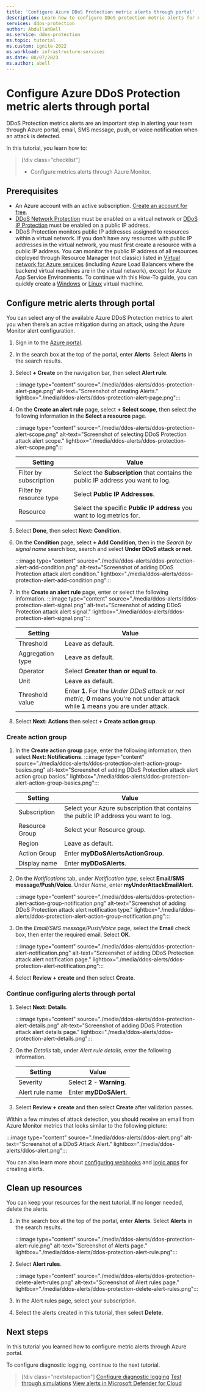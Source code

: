 ```yaml
---
title: 'Configure Azure DDoS Protection metric alerts through portal'
description: Learn how to configure DDoS protection metric alerts for Azure DDoS Protection.
services: ddos-protection
author: AbdullahBell
ms.service: ddos-protection
ms.topic: tutorial
ms.custom: ignite-2022
ms.workload: infrastructure-services
ms.date: 08/07/2023
ms.author: abell
---
```

# Configure Azure DDoS Protection metric alerts through portal

DDoS Protection metrics alerts are an important step in alerting your team through Azure portal, email, SMS message, push, or voice notification when an attack is detected.

In this tutorial, you learn how to:

> [!div class="checklist"]
> * Configure metrics alerts through Azure Monitor.


## Prerequisites

- An Azure account with an active subscription. [Create an account for free](https://azure.microsoft.com/free/?WT.mc_id=A261C142F).
- [DDoS Network Protection](manage-ddos-protection.md) must be enabled on a virtual network or [DDoS IP Protection](manage-ddos-protection-powershell-ip.md) must be enabled on a public IP address. 
- DDoS Protection monitors public IP addresses assigned to resources within a virtual network. If you don't have any resources with public IP addresses in the virtual network, you must first create a resource with a public IP address. You can monitor the public IP address of all resources deployed through Resource Manager (not classic) listed in [Virtual network for Azure services](../virtual-network/virtual-network-for-azure-services.md#services-that-can-be-deployed-into-a-virtual-network) (including Azure Load Balancers where the backend virtual machines are in the virtual network), except for Azure App Service Environments. To continue with this How-To guide, you can quickly create a [Windows](../virtual-machines/windows/quick-create-portal.md?toc=%2fazure%2fvirtual-network%2ftoc.json) or [Linux](../virtual-machines/linux/quick-create-portal.md?toc=%2fazure%2fvirtual-network%2ftoc.json) virtual machine.     

## Configure metric alerts through portal

You can select any of the available Azure DDoS Protection metrics to alert you when there’s an active mitigation during an attack, using the Azure Monitor alert configuration.

1. Sign in to the [Azure portal](https://portal.azure.com/).

1. In the search box at the top of the portal, enter **Alerts**. Select **Alerts** in the search results.

1. Select **+ Create** on the navigation bar, then select **Alert rule**.

    :::image type="content" source="./media/ddos-alerts/ddos-protection-alert-page.png" alt-text="Screenshot of creating Alerts." lightbox="./media/ddos-alerts/ddos-protection-alert-page.png":::

1. On the **Create an alert rule** page, select **+ Select scope**, then select the following information in the **Select a resource** page.

    :::image type="content" source="./media/ddos-alerts/ddos-protection-alert-scope.png" alt-text="Screenshot of selecting DDoS Protection attack alert scope." lightbox="./media/ddos-alerts/ddos-protection-alert-scope.png":::


    | Setting | Value |
    |--|--|
	|Filter by subscription | Select the **Subscription** that contains the public IP address you want to log. |
	|Filter by resource type | Select **Public IP Addresses**.|
    |Resource | Select the specific **Public IP address** you want to log metrics for. |

1. Select **Done**, then select **Next: Condition**.
1. On the **Condition** page, select **+ Add Condition**, then in the *Search by signal name* search box, search and select **Under DDoS attack or not**.

    :::image type="content" source="./media/ddos-alerts/ddos-protection-alert-add-condition.png" alt-text="Screenshot of adding DDoS Protection attack alert condition." lightbox="./media/ddos-alerts/ddos-protection-alert-add-condition.png":::

1. In the **Create an alert rule** page, enter or select the following information. 
  :::image type="content" source="./media/ddos-alerts/ddos-protection-alert-signal.png" alt-text="Screenshot of adding DDoS Protection attack alert signal." lightbox="./media/ddos-alerts/ddos-protection-alert-signal.png":::

    | Setting | Value |
    |--|--|
    | Threshold | Leave as default. |
    | Aggregation type | Leave as default. |
    | Operator | Select **Greater than or equal to**. |
    | Unit | Leave as default. |
    | Threshold value | Enter **1**. For the *Under DDoS attack or not metric*, **0** means you're not under attack while **1** means you are under attack. |

  

1. Select **Next: Actions** then select **+ Create action group**.

### Create action group

1. In the **Create action group** page, enter the following information, then select **Next: Notifications**.
:::image type="content" source="./media/ddos-alerts/ddos-protection-alert-action-group-basics.png" alt-text="Screenshot of adding DDoS Protection attack alert action group basics." lightbox="./media/ddos-alerts/ddos-protection-alert-action-group-basics.png":::

    | Setting | Value |
    |--|--|
    | Subscription | Select your Azure subscription that contains the public IP address you want to log. |   
    | Resource Group | Select your Resource group. |
    | Region | Leave as default. |
    | Action Group | Enter **myDDoSAlertsActionGroup**. |
    | Display name | Enter **myDDoSAlerts**. |

    
1. On the *Notifications* tab, under *Notification type*, select **Email/SMS message/Push/Voice**. Under *Name*, enter **myUnderAttackEmailAlert**.

    :::image type="content" source="./media/ddos-alerts/ddos-protection-alert-action-group-notification.png" alt-text="Screenshot of adding DDoS Protection attack alert notification type." lightbox="./media/ddos-alerts/ddos-protection-alert-action-group-notification.png":::


1. On the *Email/SMS message/Push/Voice* page, select the **Email** check box, then enter the required email. Select **OK**.

    :::image type="content" source="./media/ddos-alerts/ddos-protection-alert-notification.png" alt-text="Screenshot of adding DDoS Protection attack alert notification page." lightbox="./media/ddos-alerts/ddos-protection-alert-notification.png":::

1. Select **Review + create** and then select **Create**.
### Continue configuring alerts through portal

1. Select **Next: Details**. 

     :::image type="content" source="./media/ddos-alerts/ddos-protection-alert-details.png" alt-text="Screenshot of adding DDoS Protection attack alert details page." lightbox="./media/ddos-alerts/ddos-protection-alert-details.png":::

1. On the *Details* tab, under *Alert rule details*, enter the following information. 

    | Setting | Value |
    |--|--|
    | Severity | Select **2 - Warning**. |   
    | Alert rule name | Enter **myDDoSAlert**. |

1. Select **Review + create** and then select **Create** after validation passes.

Within a few minutes of attack detection, you should receive an email from Azure Monitor metrics that looks similar to the following picture:

:::image type="content" source="./media/ddos-alerts/ddos-alert.png" alt-text="Screenshot of a DDoS Attack Alert." lightbox="./media/ddos-alerts/ddos-alert.png":::

You can also learn more about [configuring webhooks](../azure-monitor/alerts/alerts-webhooks.md?toc=%2fazure%2fvirtual-network%2ftoc.json) and [logic apps](../logic-apps/logic-apps-overview.md?toc=%2fazure%2fvirtual-network%2ftoc.json) for creating alerts.

## Clean up resources
You can keep your resources for the next tutorial. If no longer needed, delete the alerts.

1. In the search box at the top of the portal, enter **Alerts**. Select **Alerts** in the search results.

    :::image type="content" source="./media/ddos-alerts/ddos-protection-alert-rule.png" alt-text="Screenshot of Alerts page." lightbox="./media/ddos-alerts/ddos-protection-alert-rule.png":::

1. Select **Alert rules**. 

     :::image type="content" source="./media/ddos-alerts/ddos-protection-delete-alert-rules.png" alt-text="Screenshot of Alert rules page." lightbox="./media/ddos-alerts/ddos-protection-delete-alert-rules.png":::

1. In the Alert rules page, select your subscription.
1. Select the alerts created in this tutorial, then select **Delete**. 
## Next steps

In this tutorial you learned how to configure metric alerts through Azure portal.

To configure diagnostic logging, continue to the next tutorial.

> [!div class="nextstepaction"]
> [Configure diagnostic logging](diagnostic-logging.md)
> [Test through simulations](test-through-simulations.md)
> [View alerts in Microsoft Defender for Cloud](ddos-view-alerts-defender-for-cloud.md)
